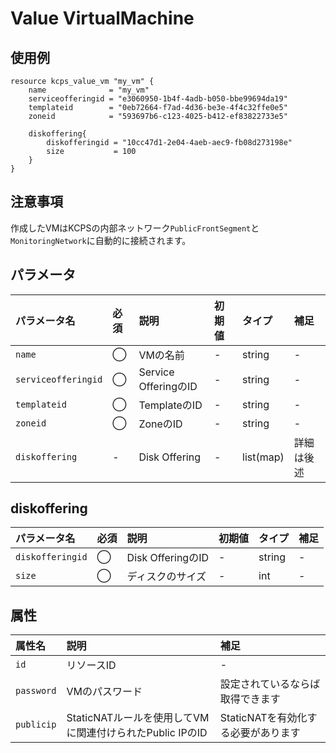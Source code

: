 # Value VirtualMachine

## 使用例

```hcl
resource kcps_value_vm "my_vm" {
    name              = "my_vm"
    serviceofferingid = "e3060950-1b4f-4adb-b050-bbe99694da19" 
    templateid        = "0eb72664-f7ad-4d36-be3e-4f4c32ffe0e5"
    zoneid            = "593697b6-c123-4025-b412-ef83822733e5"

    diskoffering{
        diskofferingid = "10cc47d1-2e04-4aeb-aec9-fb08d273198e"
        size           = 100
    }
}
```

## 注意事項

作成したVMはKCPSの内部ネットワーク`PublicFrontSegment`と`MonitoringNetwork`に自動的に接続されます。


## パラメータ

|パラメータ名 |必須    |説明      |初期値    |タイプ    |補足|
|:----------|:------|:---------|:--------|:--------|:--|
|`name`                |◯|VMの名前                | - | string | - |
|`serviceofferingid`   |◯|Service OfferingのID  | - | string | - |
|`templateid`          |◯|TemplateのID        | - | string | - |
|`zoneid`              |◯|ZoneのID               | - | string | - |
|`diskoffering`        |-|Disk Offering    | - | list(map) | 詳細は後述 |

## diskoffering

|パラメータ名 |必須    |説明      |初期値    |タイプ    |補足|
|:----------|:------|:---------|:--------|:--------|:--|
|`diskofferingid`      |◯|Disk OfferingのID  | - | string | - |
|`size`   |◯|ディスクのサイズ | - | int | - |


## 属性
|属性名 |説明      |補足 |
|:----------|:------|:---------|
|`id`          |リソースID              | - | 
|`password`    |VMのパスワード | 設定されているならば取得できます | 
|`publicip`    | StaticNATルールを使用してVMに関連付けられたPublic IPのID     | StaticNATを有効化する必要があります |